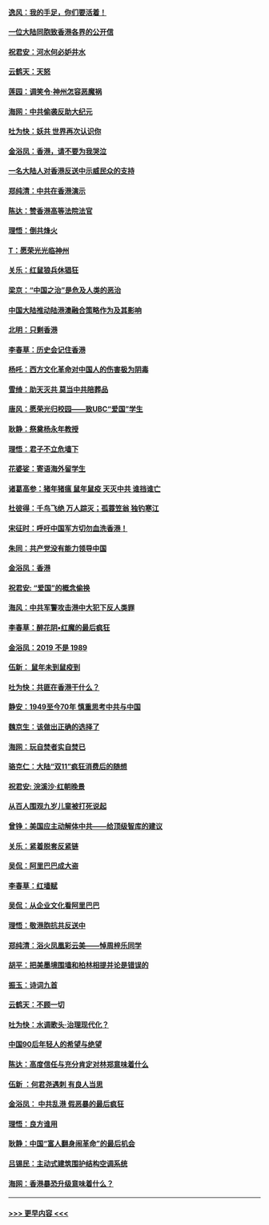 #### [逸风：我的手足，你们要活着！](../pages/nsc993/n11676352.md?t=11241244) 
#### [一位大陆同胞致香港各界的公开信](../pages/nsc993/n11675761.md?t=11241244) 
#### [祝君安：河水何必妒井水](../pages/nsc993/n11675746.md?t=11241244) 
#### [云鹤天：天怒](../pages/nsc993/n11675718.md?t=11241244) 
#### [莲园：调笑令‧神州怎容恶魔祸](../pages/nsc993/n11675648.md?t=11241244) 
#### [海网：中共偷袭反助大纪元](../pages/nsc993/n11673515.md?t=11241244) 
#### [吐为快：妖共 世界再次认识你](../pages/nsc993/n11673506.md?t=11241244) 
#### [金浴凤：香港，请不要为我哭泣](../pages/nsc993/n11673248.md?t=11241244) 
#### [一名大陆人对香港反送中示威民众的支持](../pages/nsc993/n11672615.md?t=11241244) 
#### [郑纯清：中共在香港演示](../pages/nsc993/n11670539.md?t=11241244) 
#### [陈达：赞香港高等法院法官](../pages/nsc993/n11669542.md?t=11241244) 
#### [理悟：倒共烽火](../pages/nsc993/n11668844.md?t=11241244) 
#### [T：愿荣光光临神州](../pages/nsc993/n11668421.md?t=11241244) 
#### [关乐：红鼠狼兵休猖狂](../pages/nsc993/n11668378.md?t=11241244) 
#### [梁京：“中国之治”是危及人类的恶治](../pages/nsc993/n11668328.md?t=11241244) 
#### [中国大陆推动陆港澳融合策略作为及其影响](../pages/nsc993/n11668157.md?t=11241244) 
#### [北明：只剩香港](../pages/nsc993/n11668002.md?t=11241244) 
#### [李春草：历史会记住香港](../pages/nsc993/n11667927.md?t=11241244) 
#### [杨吒：西方文化革命对中国人的伤害极为阴毒](../pages/nsc993/n11664521.md?t=11241244) 
#### [雪绮：助天灭共 莫当中共陪葬品](../pages/nsc993/n11662650.md?t=11241244) 
#### [唐风：愿荣光归校园——致UBC“爱国”学生](../pages/nsc993/n11662194.md?t=11241244) 
#### [耿静：祭奠杨永年教授](../pages/nsc993/n11662514.md?t=11241244) 
#### [理悟：君子不立危墙下](../pages/nsc993/n11662172.md?t=11241244) 
#### [花婆娑：寄语海外留学生](../pages/nsc993/n11662121.md?t=11241244) 
#### [诸葛高参：猪年猪瘟 鼠年鼠疫 天灭中共 谁挡谁亡](../pages/nsc993/n11661980.md?t=11241244) 
#### [杜彼得：千鸟飞绝 万人踪灭；孤蓑笠翁 独钓寒江](../pages/nsc993/n11661170.md?t=11241244) 
#### [宋征时：呼吁中国军方切勿血洗香港！](../pages/nsc993/n11415318.md?t=11241244) 
#### [朱同：共产党没有能力领导中国](../pages/nsc993/n11660421.md?t=11241244) 
#### [金浴凤：香港](../pages/nsc993/n11660419.md?t=11241244) 
#### [祝君安: “爱国”的概念偷换](../pages/nsc993/n11659706.md?t=11241244) 
#### [海风：中共军警攻击港中大犯下反人类罪](../pages/nsc993/n11659632.md?t=11241244) 
#### [李春草：醉花阴•红魔的最后疯狂](../pages/nsc993/n11659287.md?t=11241244) 
#### [金浴凤：2019 不是 1989](../pages/nsc993/n11657663.md?t=11241244) 
#### [伍新： 鼠年未到鼠疫到](../pages/nsc993/n11655098.md?t=11241244) 
#### [吐为快：共匪在香港干什么？](../pages/nsc993/n11654891.md?t=11241244) 
#### [静安：1949至今70年 慎重思考中共与中国](../pages/nsc993/n11651244.md?t=11241244) 
#### [魏京生：该做出正确的选择了](../pages/nsc993/n11653084.md?t=11241244) 
#### [海网：玩自焚者实自焚已](../pages/nsc993/n11652423.md?t=11241244) 
#### [骆克仁：大陆“双11”疯狂消费后的随想](../pages/nsc993/n11652305.md?t=11241244) 
#### [祝君安: 浣溪沙·红朝晚景](../pages/nsc993/n11652258.md?t=11241244) 
#### [从百人围观九岁儿童被打死说起](../pages/nsc993/n11651030.md?t=11241244) 
#### [曾铮：美国应主动解体中共——给顶级智库的建议](../pages/nsc993/n11649888.md?t=11241244) 
#### [关乐：紧着脱套反紧链](../pages/nsc993/n11649069.md?t=11241244) 
#### [吴侃：阿里巴巴成大盗](../pages/nsc993/n11645523.md?t=11241244) 
#### [李春草：红墙赋](../pages/nsc993/n11646389.md?t=11241244) 
#### [吴侃：从企业文化看阿里巴巴](../pages/nsc993/n11645476.md?t=11241244) 
#### [理悟：敬港胞抗共反送中](../pages/nsc993/n11645466.md?t=11241244) 
#### [郑纯清：浴火凤凰彩云美——悼周梓乐同学](../pages/nsc993/n11645155.md?t=11241244) 
#### [胡平：把美墨境围墙和柏林相提并论是错误的](../pages/nsc993/n11645134.md?t=11241244) 
#### [振玉：诗词九首](../pages/nsc993/n11644081.md?t=11241244) 
#### [云鹤天：不顾一切](../pages/nsc993/n11643508.md?t=11241244) 
#### [吐为快：水调歌头·治理现代化？](../pages/nsc993/n11643485.md?t=11241244) 
#### [中国90后年轻人的希望与绝望](../pages/nsc993/n11642317.md?t=11241244) 
#### [陈达：高度信任与充分肯定对林郑意味着什么](../pages/nsc993/n11641441.md?t=11241244) 
#### [伍新 ：何君尧遇刺 有良人当思](../pages/nsc993/n11641503.md?t=11241244) 
#### [金浴凤： 中共乱港  假恶暴的最后疯狂](../pages/nsc993/n11641495.md?t=11241244) 
#### [理悟：良方谁用](../pages/nsc993/n11641463.md?t=11241244) 
#### [耿静：中国“富人翻身闹革命”的最后机会](../pages/nsc993/n11640655.md?t=11241244) 
#### [吕锡民：主动式建筑围护结构空调系统](../pages/nsc993/n11640168.md?t=11241244) 
#### [海网：香港暴恐升级意味着什么？](../pages/nsc993/n11635904.md?t=11241244) 

----
#### [ >>> 更早内容 <<< ](../indexes/nsc993-earlier.md)
